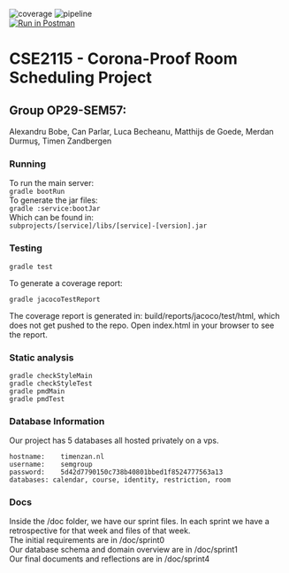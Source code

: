 ![coverage](https://gitlab.ewi.tudelft.nl/cse2115/2020-2010/8-corona-proof-room-scheduling/op29-sem57/badges/master/coverage.svg)
![pipeline](https://gitlab.ewi.tudelft.nl/cse2115/2020-2010/8-corona-proof-room-scheduling/op29-sem57/badges/master/pipeline.svg)  
[![Run in Postman](https://run.pstmn.io/button.svg)](https://app.getpostman.com/run-collection/cc338932253b8ffe60f6)

# CSE2115 - Corona-Proof Room Scheduling Project
## Group OP29-SEM57:  
Alexandru Bobe, Can Parlar, Luca Becheanu, Matthijs de Goede, Merdan Durmuş, Timen Zandbergen

### Running
To run the main server:  
`gradle bootRun`  
To generate the jar files:  
`gradle :service:bootJar`  
Which can be found in:   
`subprojects/[service]/libs/[service]-[version].jar`  

### Testing
```
gradle test
```
To generate a coverage report:
```
gradle jacocoTestReport
```
The coverage report is generated in: build/reports/jacoco/test/html, which does not get pushed to the repo. Open index.html in your browser to see the report.

### Static analysis
```
gradle checkStyleMain
gradle checkStyleTest
gradle pmdMain
gradle pmdTest
```

### Database Information
Our project has 5 databases all hosted privately on a vps.  
```
hostname:    timenzan.nl
username:    semgroup
password:    5d42d7790150c738b40801bbed1f8524777563a13
databases: calendar, course, identity, restriction, room
```

### Docs
Inside the /doc folder, we have our sprint files. In each sprint we have a retrospective for that week and files of that week.  
The initial requirements are in /doc/sprint0  
Our database schema and domain overview are in /doc/sprint1  
Our final documents and reflections are in /doc/sprint4  
